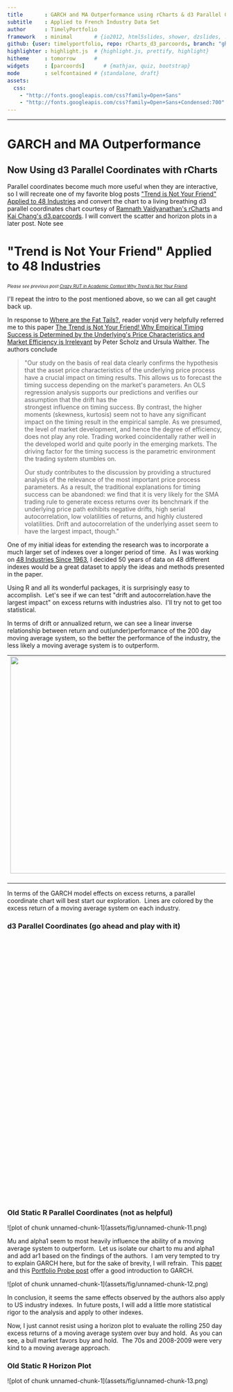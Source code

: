 ```yaml
---
title       : GARCH and MA Outperformance using rCharts & d3 Parallel Coordinates
subtitle    : Applied to French Industry Data Set
author      : TimelyPortfolio
framework   : minimal       # {io2012, html5slides, shower, dzslides, ...}
github: {user: timelyportfolio, repo: rCharts_d3_parcoords, branch: "gh-pages"}
highlighter : highlight.js  # {highlight.js, prettify, highlight}
hitheme     : tomorrow      # 
widgets     : [parcoords]      # {mathjax, quiz, bootstrap}
mode        : selfcontained # {standalone, draft}
assets:
  css: 
    - "http://fonts.googleapis.com/css?family=Open+Sans"
    - "http://fonts.googleapis.com/css?family=Open+Sans+Condensed:700"
---
```



---
# GARCH and MA Outperformance
## Now Using d3 Parallel Coordinates with rCharts

Parallel coordinates become much more useful when they are interactive, so I will recreate one of my favorite blog posts ["Trend is Not Your Friend" Applied to 48 Industries](http://timelyportfolio.blogspot.com/2012/08/trend-is-not-your-friend-applied-to-48.html) and convert the chart to a living breathing d3 parallel coordinates chart courtesy of [Ramnath Vaidyanathan's rCharts](http://ramnathv.github.io/rCharts/) and [Kai Chang's d3.parcoords](http://syntagmatic.github.io/parallel-coordinates/). I will convert the scatter and horizon plots in a later post.  Note see 

<!--old post; left in html to demonstrate combination-->
# "Trend is Not Your Friend" Applied to 48 Industries
<p><em><font size="1">Please see previous post <a href="http://timelyportfolio.blogspot.com/2012/06/crazy-rut-in-academic-context.html">Crazy RUT in Academic Context Why Trend is Not Your Friend</a>.</font></em></p>
  <p>I'll repeat the intro to the post mentioned above, so we can all get caught back up.</p>
  <p>In response to <a href="http://timelyportfolio.blogspot.com/2012/06/where-are-fat-tails.html">Where are the Fat Tails?</a>, reader vonjd very helpfully referred me to this paper <a href="http://www.frankfurt-school.de/clicnetclm/fileDownload.do?goid=000000311260AB4" target="_blank">The Trend is Not Your Friend! Why Empirical Timing Success is Determined by the Underlying's Price Characteristics and Market Efficiency is Irrelevant</a> by Peter Scholz and Ursula Walther. The authors conclude</p>
  <blockquote>
  <p>"Our study on the basis of real data clearly confirms the hypothesis that the asset price characteristics of the underlying price process have a crucial impact on timing results. This allows us to forecast the timing success depending on the market's parameters. An OLS regression analysis supports our predictions and verifies our assumption that the drift has the<br>strongest influence on timing success. By contrast, the higher moments (skewness, kurtosis) seem not to have any significant impact on the timing result in the empirical sample. As we presumed, the level of market development, and hence the degree of efficiency, does not play any role. Trading worked coincidentally rather well in the developed world and quite poorly in the emerging markets. The driving factor for the timing success is the parametric environment the trading system stumbles on.</p>
<p>Our study contributes to the discussion by providing a structured analysis of the relevance of the most important price process parameters. As a result, the traditional explanations for timing success can be abandoned: we find that it is very likely for the SMA trading rule to generate excess returns over its benchmark if the underlying price path exhibits negative drifts, high serial autocorrelation, low volatilities of returns, and highly clustered volatilities. Drift and autocorrelation of the underlying asset seem to have the largest impact, though."</p></blockquote>
<p>One of my initial ideas for extending the research was to incorporate a much larger set of indexes over a longer period of time.&nbsp; As I was working on <a href="http://timelyportfolio.blogspot.com/2012/08/48-industries-since-1963.html">48 Industries Since 1963</a>, I decided 50 years of data on 48 different indexes would be a great dataset to apply the ideas and methods presented in the paper.</p>
<p>Using R and all its wonderful packages, it is surprisingly easy to accomplish.&nbsp; Let's see if we can test "drift and autocorrelation.have the largest impact" on excess returns with industries also.&nbsp; I'll try not to get too statistical.</p>
<p>In terms of drift or annualized return, we can see a linear inverse relationship between return and out(under)performance of the 200 day moving average system, so the better the performance of the industry, the less likely a moving average system is to outperform.</p>
<table style="width: auto">
<tbody>
<tr>
<td><a href="https://picasaweb.google.com/lh/photo/DYGUjcUGkmrHlaVDDQCZj9MTjNZETYmyPJy0liipFm0?feat=embedwebsite"><img src="https://lh3.googleusercontent.com/-9blyMbBqm0I/UCKl39NZYhI/AAAAAAACrPw/vZiS_PZc2dA/s800/Rplot.png" width="640" height="500"></a></td></tr>
<tr>
<td style="text-align: right; font-family: arial,sans-serif; font-size: 11px">From <a href="https://picasaweb.google.com/115099029813395778077/TimelyPortfolio02?authuser=0&amp;feat=embedwebsite">TimelyPortfolio</a></td></tr></tbody></table>
<p>In terms of the GARCH model effects on excess returns, a parallel coordinate chart will best start our exploration.&nbsp; Lines are colored by the excess return of a moving average system on each industry.</p>

<h3>d3 Parallel Coordinates (go ahead and play with it)</h3><div style="height:600px">
<div id='chart' class='rChart nvd3Plot parcoords'></div>
<script id="brushing">
var params = {
 "dom": "chart",
"width":    800,
"height": "600",
"padding": {
 "top":     24,
"left":    100,
"bottom":     12,
"right":    200 
},
"data": [
 {
 "industry": "Gold",
"mu": 0.00051723,
"ar1": -0.066903,
"ma1": 0.11785,
"omega": 3.453e-06,
"alpha1": 0.049596,
"beta1": 0.94495,
"PerfDiff": -0.059927 
},
{
 "industry": "Coal",
"mu": 0.0005384,
"ar1": -0.06297,
"ma1": 0.14288,
"omega": 1.7469e-06,
"alpha1": 0.050263,
"beta1": 0.94688,
"PerfDiff": -0.034628 
},
{
 "industry": "Soda",
"mu": 0.00080222,
"ar1": -0.2382,
"ma1": 0.28996,
"omega": 2.1252e-06,
"alpha1": 0.059029,
"beta1": 0.93302,
"PerfDiff": -0.042998 
},
{
 "industry": "Smoke",
"mu": 0.00080997,
"ar1": -0.050889,
"ma1": 0.13298,
"omega": 1.7361e-06,
"alpha1": 0.049855,
"beta1": 0.94256,
"PerfDiff": -0.049229 
},
{
 "industry": "Fun",
"mu": 0.00096938,
"ar1": -0.16513,
"ma1": 0.2673,
"omega": 2.9771e-06,
"alpha1": 0.080934,
"beta1": 0.9095,
"PerfDiff": -0.011502 
},
{
 "industry": "Comps",
"mu": 0.00064905,
"ar1": -0.38513,
"ma1": 0.4266,
"omega": 2.7603e-06,
"alpha1": 0.069932,
"beta1": 0.92024,
"PerfDiff": -0.0097761 
},
{
 "industry": "Chips",
"mu": 0.00071427,
"ar1": -0.020925,
"ma1": 0.15026,
"omega": 1.7868e-06,
"alpha1": 0.065012,
"beta1": 0.92725,
"PerfDiff": 0.0040667 
},
{
 "industry": "LabEq",
"mu": 0.00069595,
"ar1": 0.0073988,
"ma1": 0.12948,
"omega": 1.5918e-06,
"alpha1": 0.071271,
"beta1": 0.92204,
"PerfDiff": 0.0057089 
},
{
 "industry": "Mach",
"mu": 0.00069674,
"ar1": 0.092925,
"ma1": 0.095038,
"omega": 1.5872e-06,
"alpha1": 0.087746,
"beta1": 0.90299,
"PerfDiff": -0.019804 
},
{
 "industry": "BusSv",
"mu": 0.00072134,
"ar1": 0.14294,
"ma1": 0.03119,
"omega": 2.2322e-06,
"alpha1": 0.093144,
"beta1": 0.8935,
"PerfDiff": 0.0092167 
},
{
 "industry": "Agric",
"mu": 0.00065552,
"ar1": -0.055045,
"ma1": 0.12979,
"omega": 2.249e-06,
"alpha1": 0.053208,
"beta1": 0.93491,
"PerfDiff": -0.042768 
},
{
 "industry": "Oil",
"mu": 0.0006369,
"ar1": -0.11267,
"ma1": 0.2285,
"omega": 1.0987e-06,
"alpha1": 0.062543,
"beta1": 0.9321,
"PerfDiff": -0.031646 
},
{
 "industry": "Steel",
"mu": 0.00051605,
"ar1": 0.17463,
"ma1": 0.010466,
"omega": 2.459e-06,
"alpha1": 0.098097,
"beta1": 0.89274,
"PerfDiff": 0.0056015 
},
{
 "industry": "Mines",
"mu": 0.00057527,
"ar1": 0.20137,
"ma1": -0.059233,
"omega": 1.0872e-06,
"alpha1": 0.068662,
"beta1": 0.92782,
"PerfDiff": -0.016345 
},
{
 "industry": "FabPr",
"mu": 0.00057019,
"ar1": 0.20344,
"ma1": -0.089662,
"omega": 1.3837e-06,
"alpha1": 0.063448,
"beta1": 0.93181,
"PerfDiff": -0.01305 
},
{
 "industry": "RlEst",
"mu": 0.00050816,
"ar1": 0.60107,
"ma1": -0.49852,
"omega": 1.5931e-06,
"alpha1": 0.090047,
"beta1": 0.90349,
"PerfDiff": 0.072937 
},
{
 "industry": "Cnstr",
"mu": 0.00061497,
"ar1": 0.11484,
"ma1": 0.036917,
"omega": 2.4302e-06,
"alpha1": 0.080454,
"beta1": 0.90965,
"PerfDiff": 0.014257 
},
{
 "industry": "Txtls",
"mu": 0.00060474,
"ar1": 0.36387,
"ma1": -0.20407,
"omega": 2.0682e-06,
"alpha1": 0.10623,
"beta1": 0.88414,
"PerfDiff": 0.01296 
},
{
 "industry": "Autos",
"mu": 0.0006076,
"ar1": 0.051829,
"ma1": 0.03423,
"omega": 2.2425e-06,
"alpha1": 0.068008,
"beta1": 0.92177,
"PerfDiff": 0.015763 
},
{
 "industry": "Banks",
"mu": 0.00069627,
"ar1": 0.22728,
"ma1": -0.042497,
"omega": 1.4634e-06,
"alpha1": 0.092584,
"beta1": 0.89977,
"PerfDiff": 0.0015836 
},
{
 "industry": "Fin",
"mu": 0.00076966,
"ar1": 0.24119,
"ma1": -0.055791,
"omega": 7.8789e-07,
"alpha1": 0.079339,
"beta1": 0.91752,
"PerfDiff": 0.013268 
},
{
 "industry": "Ships",
"mu": 0.00068131,
"ar1": 0.23604,
"ma1": -0.15731,
"omega": 3.2745e-06,
"alpha1": 0.071621,
"beta1": 0.91561,
"PerfDiff": -0.018317 
},
{
 "industry": "Guns",
"mu": 0.0007699,
"ar1": 0.28278,
"ma1": -0.25595,
"omega": 2.6928e-06,
"alpha1": 0.063811,
"beta1": 0.92402,
"PerfDiff": -0.019821 
},
{
 "industry": "Hlth",
"mu": 0.00083388,
"ar1": 0.080228,
"ma1": 0.099658,
"omega": 4.24e-06,
"alpha1": 0.098798,
"beta1": 0.88471,
"PerfDiff": 0.050353 
},
{
 "industry": "Other",
"mu": 0.00053762,
"ar1": 0.09262,
"ma1": 0.047702,
"omega": 9.5592e-07,
"alpha1": 0.074327,
"beta1": 0.92467,
"PerfDiff": 0.051239 
},
{
 "industry": "Toys",
"mu": 0.00060552,
"ar1": -0.054008,
"ma1": 0.16669,
"omega": 5.517e-06,
"alpha1": 0.085645,
"beta1": 0.89044,
"PerfDiff": 0.0085864 
},
{
 "industry": "Beer",
"mu": 0.0006587,
"ar1": -0.085863,
"ma1": 0.16657,
"omega": 1.1769e-06,
"alpha1": 0.06611,
"beta1": 0.9269,
"PerfDiff": -0.038015 
},
{
 "industry": "PerSv",
"mu": 0.00066837,
"ar1": 0.18288,
"ma1": -0.051095,
"omega": 2.8105e-06,
"alpha1": 0.067704,
"beta1": 0.91603,
"PerfDiff": 0.032219 
},
{
 "industry": "Telcm",
"mu": 0.00057124,
"ar1": 0.11171,
"ma1": -0.053296,
"omega": 9.0842e-07,
"alpha1": 0.06748,
"beta1": 0.92569,
"PerfDiff": -0.0092719 
},
{
 "industry": "Food",
"mu": 0.0006007,
"ar1": 0.085065,
"ma1": 0.02578,
"omega": 9.4036e-07,
"alpha1": 0.0769,
"beta1": 0.91369,
"PerfDiff": -0.01369 
},
{
 "industry": "Util",
"mu": 0.00054677,
"ar1": 0.39545,
"ma1": -0.17877,
"omega": 6.0287e-07,
"alpha1": 0.10766,
"beta1": 0.88742,
"PerfDiff": 0.0052839 
},
{
 "industry": "Hshld",
"mu": 0.00059481,
"ar1": -0.55771,
"ma1": 0.61081,
"omega": 1.694e-06,
"alpha1": 0.068606,
"beta1": 0.91775,
"PerfDiff": -0.018602 
},
{
 "industry": "MedEq",
"mu": 0.00069352,
"ar1": -0.13436,
"ma1": 0.26073,
"omega": 3.5653e-06,
"alpha1": 0.08621,
"beta1": 0.88835,
"PerfDiff": -0.024207 
},
{
 "industry": "Drugs",
"mu": 0.00065794,
"ar1": 0.045303,
"ma1": 0.086984,
"omega": 1.6612e-06,
"alpha1": 0.076462,
"beta1": 0.91185,
"PerfDiff": -0.02621 
},
{
 "industry": "Boxes",
"mu": 0.00059984,
"ar1": 0.03458,
"ma1": 0.058175,
"omega": 2.3432e-06,
"alpha1": 0.068785,
"beta1": 0.91765,
"PerfDiff": -0.025843 
},
{
 "industry": "ElcEq",
"mu": 0.00082749,
"ar1": -0.03257,
"ma1": 0.1323,
"omega": 1.8082e-06,
"alpha1": 0.06029,
"beta1": 0.92992,
"PerfDiff": -0.009298 
},
{
 "industry": "Insur",
"mu": 0.00068614,
"ar1": 0.30038,
"ma1": -0.11229,
"omega": 1.7619e-06,
"alpha1": 0.097045,
"beta1": 0.88889,
"PerfDiff": 0.00085511 
},
{
 "industry": "BldMt",
"mu": 0.00069379,
"ar1": 0.11024,
"ma1": 0.061819,
"omega": 1.7352e-06,
"alpha1": 0.085693,
"beta1": 0.90222,
"PerfDiff": 0.012211 
},
{
 "industry": "Whlsl",
"mu": 0.00062375,
"ar1": 0.12258,
"ma1": 0.03803,
"omega": 1.4843e-06,
"alpha1": 0.085669,
"beta1": 0.90165,
"PerfDiff": 0.0070484 
},
{
 "industry": "Trans",
"mu": 0.00071638,
"ar1": 0.0051034,
"ma1": 0.14008,
"omega": 3.0119e-06,
"alpha1": 0.086898,
"beta1": 0.89442,
"PerfDiff": -0.013633 
},
{
 "industry": "Chems",
"mu": 0.00068721,
"ar1": 0.04813,
"ma1": 0.085836,
"omega": 1.1762e-06,
"alpha1": 0.066251,
"beta1": 0.92631,
"PerfDiff": -0.023074 
},
{
 "industry": "Paper",
"mu": 0.00059879,
"ar1": 0.24658,
"ma1": -0.091574,
"omega": 1.4883e-06,
"alpha1": 0.070845,
"beta1": 0.91714,
"PerfDiff": -0.0021218 
},
{
 "industry": "Clths",
"mu": 0.0005906,
"ar1": 0.27765,
"ma1": -0.11111,
"omega": 1.3827e-06,
"alpha1": 0.078087,
"beta1": 0.91457,
"PerfDiff": 0.0025725 
},
{
 "industry": "Rtail",
"mu": 0.00063599,
"ar1": 0.032357,
"ma1": 0.12331,
"omega": 1.5871e-06,
"alpha1": 0.072278,
"beta1": 0.91579,
"PerfDiff": -0.025513 
},
{
 "industry": "Books",
"mu": 0.00061775,
"ar1": 0.2149,
"ma1": -0.063248,
"omega": 1.2367e-06,
"alpha1": 0.083894,
"beta1": 0.9091,
"PerfDiff": 0.017285 
},
{
 "industry": "Rubbr",
"mu": 0.00064807,
"ar1": 0.31369,
"ma1": -0.19846,
"omega": 2.1678e-06,
"alpha1": 0.08058,
"beta1": 0.90219,
"PerfDiff": -0.0057624 
},
{
 "industry": "Aero",
"mu": 0.0008032,
"ar1": 0.038222,
"ma1": 0.089369,
"omega": 2.0719e-06,
"alpha1": 0.066346,
"beta1": 0.92351,
"PerfDiff": 0.0088872 
},
{
 "industry": "Meals",
"mu": 0.00079041,
"ar1": 0.024206,
"ma1": 0.083147,
"omega": 2.4058e-06,
"alpha1": 0.077861,
"beta1": 0.90796,
"PerfDiff": 0.0030607 
} 
],
"colorby": "PerfDiff",
"range": [ -0.072937,      0, 0.072937 ],
"colors": [ "#C11A34", "gray", "#0571B0" ],
"id": "chart" 
}
var getColors = d3.scale.linear()
  .domain(params.range)
  .range(params.colors)
  .interpolate(d3.interpolateLab);

var color = function(d) { return getColors(d[params.colorby]); };

  d3.parcoords()("#" + params.dom)
    .width(params.width)
    .height(params.height)
    .margin(params.padding)
    .data(params.data)
    .color(color)
    .alpha(0.4)
    .render()
    .shadows()
    .brushable()  // enable brushing
    .reorderable(); // enable moving axes
</script>
</div><h3>Old Static R Parallel Coordinates (not as helpful)</h3>![plot of chunk unnamed-chunk-1](assets/fig/unnamed-chunk-11.png) <p>Mu and alpha1 seem to most heavily influence the ability of a moving average system to outperform.&nbsp; Let us isolate our chart to mu and alpha1 and add ar1 based on the findings of the authors.&nbsp; I am very tempted to try to explain GARCH here, but for the sake of brevity, I will refrain.&nbsp; This <a href="http://scholar.google.com/scholar?cluster=1570505569310094643&amp;hl=en&amp;as_sdt=0,1" target="_blank">paper</a> and this <a href="http://www.portfolioprobe.com/2012/07/06/a-practical-introduction-to-garch-modeling/" target="_blank">Portfolio Probe post</a> offer a good introduction to GARCH.</p>
![plot of chunk unnamed-chunk-1](assets/fig/unnamed-chunk-12.png) <p>In conclusion, it seems the same effects observed by the authors also apply to US industry indexes.&nbsp; In future posts, I will add a little more statistical rigor to the analysis and apply to other indexes.</p>
<p>Now, I just cannot resist using a horizon plot to evaluate the rolling 250 day excess returns of a moving average system over buy and hold.&nbsp; As you can see, a bull market favors buy and hold.&nbsp; The 70s and 2008-2009 were very kind to a moving average approach.</p>
<h3>Old Static R Horizon Plot</h3>![plot of chunk unnamed-chunk-1](assets/fig/unnamed-chunk-13.png) 


